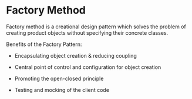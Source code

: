 # Factory Method


Factory method is a creational design pattern which solves the problem of creating product objects without specifying their concrete classes.

Benefits of the Factory Pattern:

- Encapsulating object creation & reducing coupling

- Central point of control and configuration for object creation

- Promoting the open-closed principle

- Testing and mocking of the client code











